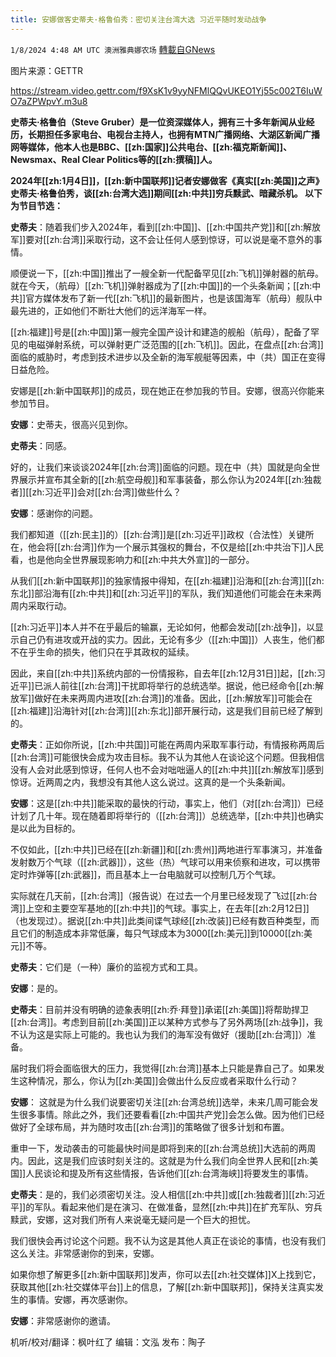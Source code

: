 ```yaml
---
title: 安娜做客史蒂夫·格鲁伯秀：密切关注台湾大选 习近平随时发动战争
---
```

`1/8/2024 4:48 AM UTC 澳洲雅典娜农场` [轉載自GNews](https://gnews.org/articles/2195413)

图片来源：GETTR

https://stream.video.gettr.com/f9XsK1v9yyNFMlQQvUKEO1Yj55c002T6IuWO7aZPWpvY.m3u8

**史蒂夫·格鲁伯（Steve Gruber）是一位资深媒体人，拥有三十多年新闻从业经历，长期担任多家电台、电视台主持人，也拥有MTN广播网络、大湖区新闻广播网等媒体，他本人也是BBC、[[zh:国家]]公共电台、[[zh:福克斯新闻]]、Newsmax、Real Clear Politics等的[[zh:撰稿]]人。**

**2024年[[zh:1月4日]]，[[zh:新中国联邦]]记者安娜做客《真实[[zh:美国]]之声》史蒂夫·格鲁伯秀，谈[[zh:台湾大选]]期间[[zh:中共]]穷兵黩武、暗藏杀机。 以下为节目节选：**

**史蒂夫**：随着我们步入2024年，看到[[zh:中国]]、[[zh:中国共产党]]和[[zh:解放军]]要对[[zh:台湾]]采取行动，这不会让任何人感到惊讶，可以说是毫不意外的事情。

顺便说一下，[[zh:中国]]推出了一艘全新一代配备罕见[[zh:飞机]]弹射器的航母。就在今天，（航母）[[zh:飞机]]弹射器成为了[[zh:中国]]的一个头条新闻；[[zh:中共]]官方媒体发布了新一代[[zh:飞机]]的最新图片，也是该国海军（航母）舰队中最先进的，正如他们不断壮大他们的远洋海军一样。

[[zh:福建]]号是[[zh:中国]]第一艘完全国产设计和建造的舰船（航母），配备了罕见的电磁弹射系统，可以弹射更广泛范围的[[zh:飞机]]。因此，在盘点[[zh:台湾]]面临的威胁时，考虑到技术进步以及全新的海军舰艇等因素，中（共）国正在变得日益危险。

安娜是[[zh:新中国联邦]]的成员，现在她正在参加我的节目。安娜，很高兴你能来参加节目。

**安娜**：史蒂夫，很高兴见到你。

**史蒂夫**：同感。

好的，让我们来谈谈2024年[[zh:台湾]]面临的问题。现在中（共）国就是向全世界展示并宣布其全新的[[zh:航空母舰]]和军事装备，那么你认为2024年[[zh:独裁者]][[zh:习近平]]会对[[zh:台湾]]做些什么？

**安娜**：感谢你的问题。

我们都知道（[[zh:民主]]的）[[zh:台湾]]是[[zh:习近平]]政权（合法性）关键所在，他会将[[zh:台湾]]作为一个展示其强权的舞台，不仅是给[[zh:中共治下]]人民看，也是他向全世界展现影响力和[[zh:中共大外宣]]的一部分。

从我们[[zh:新中国联邦]]的独家情报中得知，在[[zh:福建]]沿海和[[zh:台湾]][[zh:东北]]部沿海有[[zh:中共]]和[[zh:习近平]]的军队，我们知道他们可能会在未来两周内采取行动。

[[zh:习近平]]本人并不在乎最后的输赢，无论如何，他都会发动[[zh:战争]]，以显示自己仍有进攻或开战的实力。因此，无论有多少（[[zh:中国]]）人丧生，他们都不在乎生命的损失，他们只在乎其政权的延续。

因此，来自[[zh:中共]]系统内部的一份情报称，自去年[[zh:12月31日]]起，[[zh:习近平]]已派人前往[[zh:台湾]]干扰即将举行的总统选举。据说，他已经命令[[zh:解放军]]做好在未来两周内进攻[[zh:台湾]]的准备。因此，[[zh:解放军]]可能会在[[zh:福建]]沿海针对[[zh:台湾]][[zh:东北]]部开展行动，这是我们目前已经了解到的。

**史蒂夫**：正如你所说，[[zh:中共国]]可能在两周内采取军事行动，有情报称两周后[[zh:台湾]]可能很快会成为攻击目标。我不认为其他人在谈论这个问题。但我相信没有人会对此感到惊讶，任何人也不会对咄咄逼人的[[zh:中共]][[zh:解放军]]感到惊讶。近两周之内，我想没有其他人这么说过。这真的是一个头条新闻。

**安娜**：这是[[zh:中共]]能采取的最快的行动，事实上，他们（对[[zh:台湾]]）已经计划了几十年。现在随着即将举行的（[[zh:台湾]]）总统选举，[[zh:中共]]也确实是以此为目标的。

不仅如此，[[zh:中共]]已经在[[zh:新疆]]和[[zh:贵州]]两地进行军事演习，并准备发射数万个气球（[[zh:武器]]），这些（热）气球可以用来侦察和进攻，可以携带定时炸弹等[[zh:武器]]，而且基本上一台电脑就可以控制几万个气球。

实际就在几天前，[[zh:台湾]]（报告说）在过去一个月里已经发现了飞过[[zh:台湾]]上空和主要空军基地的[[zh:中共]]的气球。事实上，在去年[[zh:2月12日]]（也发现过）。据说[[zh:中共]]此类间谍气球经[[zh:改装]]已经有数百种类型，而且它们的制造成本非常低廉，每只气球成本为3000[[zh:美元]]到10000[[zh:美元]]不等。

**史蒂夫**：它们是（一种）廉价的监视方式和工具。

**安娜**：是的。

**史蒂夫**：目前并没有明确的迹象表明[[zh:乔·拜登]]承诺[[zh:美国]]将帮助捍卫[[zh:台湾]]。考虑到目前[[zh:美国]]正以某种方式参与了另外两场[[zh:战争]]，我不认为这是实际上可能的。我也认为我们的海军没有做好（援助[[zh:台湾]]）准备。

届时我们将会面临很大的压力，我觉得[[zh:台湾]]基本上只能是靠自己了。如果发生这种情况，那么，你认为[[zh:美国]]会做出什么反应或者采取什么行动？

**安娜**： 这就是为什么我们说要密切关注[[zh:台湾总统]]选举，未来几周可能会发生很多事情。除此之外，我们还要看看[[zh:中国共产党]]会怎么做。因为他们已经做好了全球布局，并为随时攻击[[zh:台湾]]的策略做了很多计划和布置。

重申一下，发动袭击的可能最快时间是即将到来的[[zh:台湾总统]]大选前的两周内。因此，这是我们应该时刻关注的。这就是为什么我们向全世界人民和[[zh:美国]]人民谈论和提及所有这些情报，告诉他们[[zh:台湾海峡]]将要发生的事情。

**史蒂夫**：是的，我们必须密切关注。没人相信[[zh:中共]]或[[zh:独裁者]][[zh:习近平]]的军队。看起来他们是在演习、在做准备，显然[[zh:中共]]在扩充军队、穷兵黩武，安娜，这对我们所有人来说毫无疑问是一个巨大的担忧。

我们很快会再讨论这个问题。我不认为这是其他人真正在谈论的事情，也没有我们这么关注。非常感谢你的到来，安娜。 

如果你想了解更多[[zh:新中国联邦]]发声，你可以去[[zh:社交媒体]]X上找到它，获取其他[[zh:社交媒体平台]]上的信息，了解[[zh:新中国联邦]]，保持关注真实发生的事情。安娜，再次感谢你。

**安娜**：非常感谢你的邀请。

        
机听/校对/翻译：枫叶红了  编辑：文泓  发布：陶子

